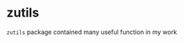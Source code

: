 
<!-- README.md is generated from README.Rmd. Please edit that file -->

# zutils

<!-- badges: start -->
<!-- badges: end -->

`zutils` package contained many useful function in my work
